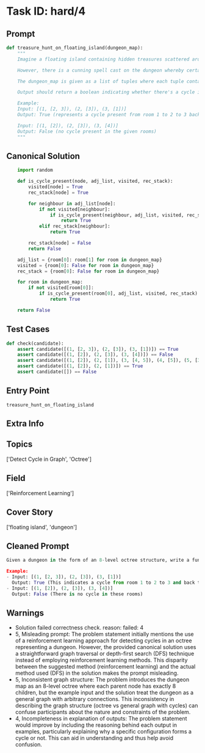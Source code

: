 # Task ID: hard/4

## Prompt

```python
def treasure_hunt_on_floating_island(dungeon_map):
    """
    Imagine a floating island containing hidden treasures scattered around in a magical dungeon represented as an 8-level octree (a tree where each parent node has exactly 8 children). Each node represents a room that could either contain gold or might be a portal to other rooms. Every level in the octree increases the depth and complexity of the dungeon.

    However, there is a cunning spell cast on the dungeon whereby certain rooms create invisible cycles that could trap an explorer forever. Your job is to use a reinforcement learning approach to detect any cycles in this dungeon (octree) so the treasure hunters can safely navigate the dungeon without being trapped.

    The dungeon_map is given as a list of tuples where each tuple contains two elements. The first element is an integer representing the numerical identifier of a room, and the second element is a list of integers representing direct connections to other rooms via portals.

    Output should return a boolean indicating whether there's a cycle in the dungeon.

    Example:
    Input: [(1, [2, 3]), (2, [3]), (3, [1])]
    Output: True (represents a cycle present from room 1 to 2 to 3 back to 1)

    Input: [(1, [2]), (2, [3]), (3, [4])]
    Output: False (no cycle present in the given rooms)
    """

```

## Canonical Solution

```python
    import random

    def is_cycle_present(node, adj_list, visited, rec_stack):
        visited[node] = True
        rec_stack[node] = True

        for neighbour in adj_list[node]:
            if not visited[neighbour]:
                if is_cycle_present(neighbour, adj_list, visited, rec_stack):
                    return True
            elif rec_stack[neighbour]:
                return True

        rec_stack[node] = False
        return False

    adj_list = {room[0]: room[1] for room in dungeon_map}
    visited = {room[0]: False for room in dungeon_map}
    rec_stack = {room[0]: False for room in dungeon_map}

    for room in dungeon_map:
        if not visited[room[0]]:
            if is_cycle_present(room[0], adj_list, visited, rec_stack):
                return True

    return False
```

## Test Cases

```python
def check(candidate):
    assert candidate([(1, [2, 3]), (2, [3]), (3, [1])]) == True
    assert candidate([(1, [2]), (2, [3]), (3, [4])]) == False
    assert candidate([(1, [2]), (2, [1]), (3, [4, 5]), (4, [5]), (5, [3])]) == True
    assert candidate([(1, [2]), (2, [1])]) == True
    assert candidate([]) == False
```

## Entry Point

`treasure_hunt_on_floating_island`

## Extra Info

## Topics

['Detect Cycle in Graph', 'Octree']

## Field

['Reinforcement Learning']

## Cover Story

['floating island', 'dungeon']

## Cleaned Prompt

```python
Given a dungeon in the form of an 8-level octree structure, write a function to detect any cycles to ensure the safety of treasure hunters. The input is provided as a list of tuples where each tuple consists of a room's identifier and a list of connected rooms. Output whether a cycle is present.

Example:
- Input: [(1, [2, 3]), (2, [3]), (3, [1])]
  Output: True (This indicates a cycle from room 1 to 2 to 3 and back to 1 is present)
- Input: [(1, [2]), (2, [3]), (3, [4])]
  Output: False (There is no cycle in these rooms)
```

## Warnings

- Solution failed correctness check. reason: failed: 4
- 5, Misleading prompt: The problem statement initially mentions the use of a reinforcement learning approach for detecting cycles in an octree representing a dungeon. However, the provided canonical solution uses a straightforward graph traversal or depth-first search (DFS) technique instead of employing reinforcement learning methods. This disparity between the suggested method (reinforcement learning) and the actual method used (DFS) in the solution makes the prompt misleading.
- 5, Inconsistent graph structure: The problem introduces the dungeon map as an 8-level octree where each parent node has exactly 8 children, but the example input and the solution treat the dungeon as a general graph with arbitrary connections. This inconsistency in describing the graph structure (octree vs general graph with cycles) can confuse participants about the nature and constraints of the problem.
- 4, Incompleteness in explanation of outputs: The problem statement would improve by including the reasoning behind each output in examples, particularly explaining why a specific configuration forms a cycle or not. This can aid in understanding and thus help avoid confusion.

